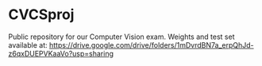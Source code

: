 # CVCSproj
Public repository for our Computer Vision exam.
Weights and test set available at: https://drive.google.com/drive/folders/1mDvrdBN7a_erpQhJd-z6qxDUEPVKaaVo?usp=sharing
